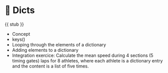 # 🚧 Dicts

{{ stub }}

- Concept
- keys()
- Looping through the elements of a dictionary
- Adding elements to a dictionary
- Integration exercice: Calculate the mean speed during 4 sections (5 timing gates) laps for 8 athletes, where each athlete is a dictionary entry and the content is a list of five times.